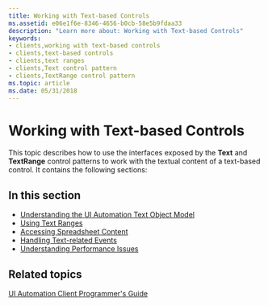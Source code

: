 ```yaml
---
title: Working with Text-based Controls
ms.assetid: e06e1f6e-8346-4656-b0cb-58e5b9fdaa33
description: "Learn more about: Working with Text-based Controls"
keywords:
- clients,working with text-based controls
- clients,text-based controls
- clients,text ranges
- clients,Text control pattern
- clients,TextRange control pattern
ms.topic: article
ms.date: 05/31/2018
---
```


# Working with Text-based Controls

This topic describes how to use the interfaces exposed by the **Text** and **TextRange** control patterns to work with the textual content of a text-based control. It contains the following sections:

## In this section

-   [Understanding the UI Automation Text Object Model](uiauto-understandingtheuiautomationtextobjectmodel.md)
-   [Using Text Ranges](uiauto-usingtextrangeobjects.md)
-   [Accessing Spreadsheet Content](uiauto-accessingspreadsheetcontent.md)
-   [Handling Text-related Events](uiauto-handlingtextrelatedevents.md)
-   [Understanding Performance Issues](uiauto-understandingperformanceissues.md)

## Related topics

<dl> <dt>

[UI Automation Client Programmer's Guide](uiauto-clientportal.md)
</dt> </dl>

 

 




